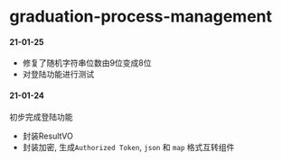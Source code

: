 # graduation-process-management

#### 21-01-25
- 修复了随机字符串位数由9位变成8位
- 对登陆功能进行测试

#### 21-01-24 
初步完成登陆功能
- 封装ResultVO
- 封装加密, 生成`Authorized Token`, `json` 和 `map` 格式互转组件



